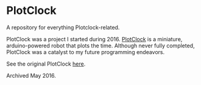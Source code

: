 # PlotClock
A repository for everything Plotclock-related.

PlotClock was a project I started during 2016. [PlotClock](https://www.youtube.com/watch?v=iOLFP90DneY) is a miniature, arduino-powered robot that plots the time. Although never fully completed, PlotClock was a catalyst to my future programming endeavors.

See the original PlotClock [here](https://www.thingiverse.com/thing:248009). 

Archived May 2016.

